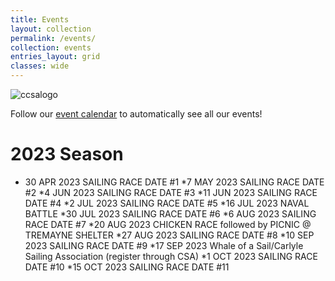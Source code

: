 ```yaml
---
title: Events
layout: collection
permalink: /events/
collection: events
entries_layout: grid
classes: wide
---
```


![ccsalogo](https://user-images.githubusercontent.com/83256703/151712981-36a9809c-a015-4489-8f61-79a9fcdff726.png)

Follow our [event calendar](https://calendar.google.com/calendar/u/2?cid=MWZxbGxzZ2dscThuamc4dWxlNzgzdGxoZjhAZ3JvdXAuY2FsZW5kYXIuZ29vZ2xlLmNvbQ) to automatically see all our events!

# 2023 Season

* 30 APR 2023 SAILING RACE DATE #1
*7 MAY 2023 SAILING RACE DATE #2
*4 JUN 2023 SAILING RACE DATE #3
*11 JUN 2023 SAILING RACE DATE #4
*2 JUL 2023 SAILING RACE DATE #5
*16 JUL 2023 NAVAL BATTLE
*30 JUL 2023 SAILING RACE DATE #6
*6 AUG 2023 SAILING RACE DATE #7
*20 AUG 2023 CHICKEN RACE followed by PICNIC @ TREMAYNE SHELTER
*27 AUG 2023 SAILING RACE DATE #8
*10 SEP 2023 SAILING RACE DATE #9
*17 SEP 2023 Whale of a Sail/Carlyle Sailing Association (register through CSA)
*1 OCT 2023 SAILING RACE DATE #10
*15 OCT 2023 SAILING RACE DATE #11
